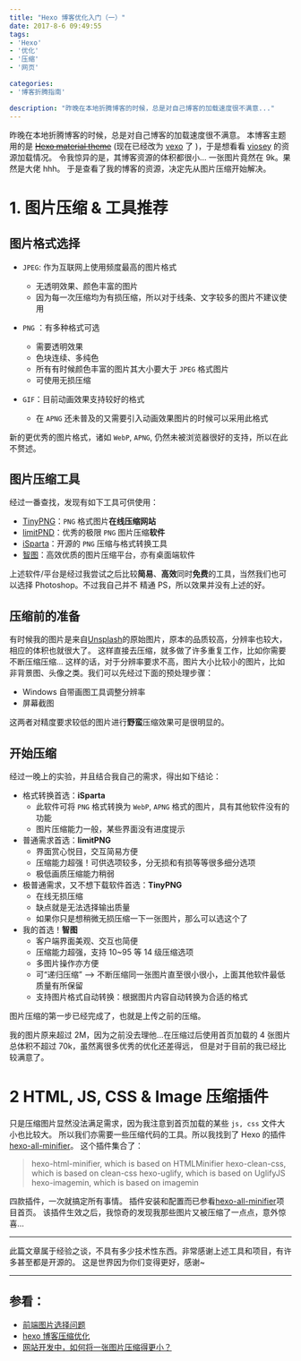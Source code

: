 ```yaml
---
title: "Hexo 博客优化入门（一）"
date: 2017-8-6 09:49:55
tags:
- 'Hexo'
- '优化'
- '压缩'
- '网页'

categories:
- '博客折腾指南'

description: "昨晚在本地折腾博客的时候，总是对自己博客的加载速度很不满意..."
---
```


昨晚在本地折腾博客的时候，总是对自己博客的加载速度很不满意。
本博客主题用的是 ~~[Hexo material theme](https://material.viosey.com/)~~ (现在已经改为 [vexo](https://github.com/yanm1ng/hexo-theme-vexo) 了 )，于是想看看 [viosey](https://blog.viosey.com/) 的资源加载情况。
令我惊异的是，其博客资源的体积都很小...
一张图片竟然在 9k。果然是大佬 hhh。
于是查看了我的博客的资源，决定先从图片压缩开始解决。

# 1. 图片压缩 & 工具推荐

## 图片格式选择

- `JPEG`: 作为互联网上使用频度最高的图片格式
    - 无透明效果、颜色丰富的图片
    - 因为每一次压缩均为有损压缩，所以对于线条、文字较多的图片不建议使用

- `PNG` ：有多种格式可选
    - 需要透明效果
    - 色块连续、多纯色
    - 所有有时候颜色丰富的图片其大小要大于 `JPEG` 格式图片
    - 可使用无损压缩

- `GIF`：目前动画效果支持较好的格式
    - 在 `APNG` 还未普及的又需要引入动画效果图片的时候可以采用此格式

新的更优秀的图片格式，诸如 `WebP`, `APNG`, 仍然未被浏览器很好的支持，所以在此不赘述。



## 图片压缩工具

经过一番查找，发现有如下工具可供使用：

- [TinyPNG](https://tinypng.com/)：`PNG` 格式图片**在线压缩网站**
- [limitPND](http://www.nullice.com/limitPNG/)：优秀的极限 `PNG` 图片压缩**软件**
- [iSparta](http://isparta.github.io/)：开源的 `PNG` 压缩与格式转换工具
- [智图](https://zhitu.isux.us/)：高效优质的图片压缩平台，亦有桌面端软件

上述软件/平台是经过我尝试之后比较**简易**、**高效**同时**免费**的工具，当然我们也可以选择 Photoshop。不过我自己并不
精通 PS，所以效果并没有上述的好。

## 压缩前的准备

有时候我的图片是来自[Unsplash](http://unsplash.com/)的原始图片，原本的品质较高，分辨率也较大，相应的体积也就很大了。
这样直接去压缩，就多做了许多重复工作，比如你需要不断压缩压缩...
这样的话，对于分辨率要求不高，图片大小比较小的图片，比如非背景图、头像之类。我们可以先经过下面的预处理步骤：

- Windows 自带画图工具调整分辨率
- 屏幕截图

这两者对精度要求较低的图片进行**野蛮**压缩效果可是很明显的。

## 开始压缩

经过一晚上的实验，并且结合我自己的需求，得出如下结论：

- 格式转换首选：**iSparta**
    - 此软件可将 `PNG` 格式转换为 `WebP`, `APNG` 格式的图片，具有其他软件没有的功能
    - 图片压缩能力一般，某些界面没有进度提示
- 普通需求首选：**limitPNG**
    - 界面赏心悦目，交互简易方便
    - 压缩能力超强！可供选项较多，分无损和有损等等很多细分选项
    - 极低画质压缩能力稍弱
- 极普通需求，又不想下载软件首选：**TinyPNG**
    - 在线无损压缩
    - 缺点就是无法选择输出质量
    - 如果你只是想稍微无损压缩一下一张图片，那么可以选这个了
- 我的首选！**智图**
    - 客户端界面美观、交互也简便
    - 压缩能力超强，支持 10~95 等 14 级压缩选项
    - 多图片操作亦方便
    - 可“递归压缩” --> 不断压缩同一张图片直至很小很小，上面其他软件最低质量有所保留
    - 支持图片格式自动转换：根据图片内容自动转换为合适的格式

图片压缩的第一步已经完成了，也就是上传之前的压缩。


我的图片原来超过 2M，因为之前没去理他...在压缩过后使用首页加载的 4 张图片总体积不超过 70k，虽然离很多优秀的优化还差得远，
但是对于目前的我已经比较满意了。

# 2 HTML, JS, CSS & Image 压缩插件

只是压缩图片显然没法满足需求，因为我注意到首页加载的某些 `js, css` 文件大小也比较大。
所以我们亦需要一些压缩代码的工具。所以我找到了 Hexo 的插件 [hexo-all-minifier](https://github.com/chenzhutian/hexo-all-minifier)。
这个插件集合了：

> hexo-html-minifier, which is based on HTMLMinifier
> hexo-clean-css, which is based on clean-css
> hexo-uglify, which is based on UglifyJS
> hexo-imagemin, which is based on imagemin

四款插件，一次就搞定所有事情。
插件安装和配置而已参看[hexo-all-minifier](https://github.com/chenzhutian/hexo-all-minifier)项目首页。
该插件生效之后，我惊奇的发现我那些图片又被压缩了一点点，意外惊喜...

-----

此篇文章属于经验之谈，不具有多少技术性东西。非常感谢上述工具和项目，有许多甚至都是开源的。
这是世界因为你们变得更好，感谢~

-----
## 参看：
- [前端图片选择问题](http://www.cnblogs.com/observernotes/p/4806218.html)
- [hexo 博客压缩优化](https://segmentfault.com/a/1190000008082288)
- [网站开发中，如何将一张图片压缩得更小？](https://www.zhihu.com/question/20027708)